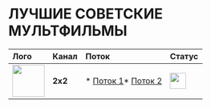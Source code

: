 # ЛУЧШИЕ СОВЕТСКИЕ МУЛЬТФИЛЬМЫ
|Лого|Канал|Поток|Статус|
|:----|:---|:---|:---|
|<img src="https://i.ibb.co/vjh7bK3/2x2.png" width="64" height="64">|**2x2**|* [Поток 1](http://bl.uma.media/live/317805/HLS/4614144_2,2883584/2/1/playlist.m3u8)* [Поток 2](http://bl.uma.media/live/317805/HLS/4614144_2,2883584/2/1/playlist.m3u8)|<img src="https://i.ibb.co/C8m56df/icon-yes.png" width="32" height="32">
